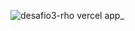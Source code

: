 ![desafio3-rho vercel app_](https://github.com/user-attachments/assets/e3aa5dd0-0f6b-4169-94a1-ecfad774e4ba)
